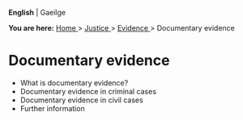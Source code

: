 **English** |  Gaeilge 

**You are here:** [ Home ](/en/) > [ Justice ](/en/justice/) > [ Evidence
](/en/justice/evidence/) > Documentary evidence

#  Documentary evidence

  * What is documentary evidence? 
  * Documentary evidence in criminal cases 
  * Documentary evidence in civil cases 
  * Further information 
